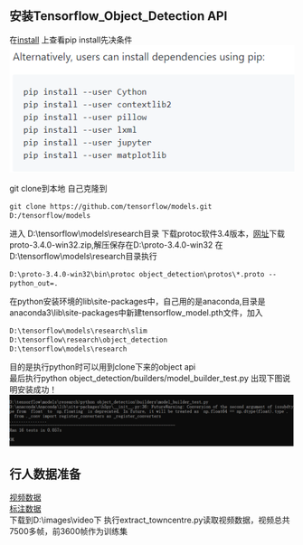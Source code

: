## 安装Tensorflow_Object_Detection API
在[install](https://github.com/tensorflow/models/blob/master/research/object_detection/g3doc/installation.md)
上查看pip install先决条件<br>
![](https://github.com/czwinner/DeepLearning/blob/master/pedestrian_demo/pictures/%E5%AE%89%E8%A3%85%E5%85%88%E5%86%B3%E6%9D%A1%E4%BB%B6.png)

git clone到本地
自己克隆到
```git
git clone https://github.com/tensorflow/models.git D:/tensorflow/models
```
进入 D:\tensorflow\models\research目录
下载protoc软件3.4版本，[网址](https://github.com/protocolbuffers/protobuf/releases/tag/v3.4.0)下载proto-3.4.0-win32.zip,解压保存在D:\proto-3.4.0-win32
在D:\tensorflow\models\research目录执行
```
D:\proto-3.4.0-win32\bin\protoc object_detection\protos\*.proto --python_out=.
```
在python安装环境的lib\site-packages中，自己用的是anaconda,目录是anaconda3\lib\site-packages中新建tensorflow_model.pth文件，加入
```
D:\tensorflow\models\research\slim
D:\tensorflow\research\object_detection
D:\tensorflow\models\research
```
目的是执行python时可以用到clone下来的object api<br>
最后执行python object_detection/builders/model_builder_test.py
出现下图说明安装成功！
![](https://github.com/czwinner/DeepLearning/blob/master/pedestrian_demo/pictures/%E6%B5%8B%E8%AF%95%E6%88%90%E5%8A%9F.png)

## 行人数据准备
[视频数据](http://www.robots.ox.ac.uk/ActiveVision/Research/Projects/2009bbenfold_headpose/Datasets/TownCentreXVID.avi)<br>
[标注数据](http://www.robots.ox.ac.uk/ActiveVision/Research/Projects/2009bbenfold_headpose/Datasets/TownCentre-groundtruth.top)<br>
下载到D:\images\video下
执行extract_towncentre.py读取视频数据，视频总共7500多帧，前3600帧作为训练集
